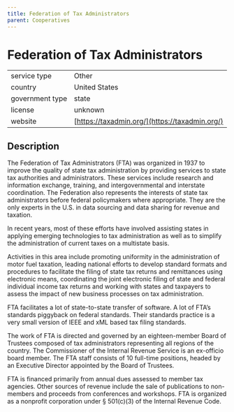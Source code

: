 ```yaml
---
title: Federation of Tax Administrators
parent: Cooperatives
---
```


# Federation of Tax Administrators

|                   |                                          |
|:------------------|:-----------------------------------------|
| service type      | Other
| country           | United States
| government type   | state
| license           | unknown
| website           | [https://taxadmin.org/](https://taxadmin.org/)

## Description
The Federation of Tax Administrators (FTA) was organized in 1937 to improve the quality of state tax administration by providing services to state tax authorities and administrators. These services include research and information exchange, training, and intergovernmental and interstate coordination. The Federation also represents the interests of state tax administrators before federal policymakers where appropriate. They are the only experts in the U.S. in data sourcing and data sharing for revenue and taxation. 

In recent years, most of these efforts have involved assisting states in applying emerging technologies to tax administration as well as to simplify the administration of current taxes on a multistate basis.

Activities in this area include promoting uniformity in the administration of motor fuel taxation, leading national efforts to develop standard formats and procedures to facilitate the filing of state tax returns and remittances using electronic means, coordinating the joint electronic filing of state and federal individual income tax returns and working with states and taxpayers to assess the impact of new business processes on tax administration.

FTA facilitates a lot of state-to-state transfer of software. A lot of FTA’s standards piggyback on federal standards. Their standards practice is a very small version of IEEE and xML based tax filing standards.

The work of FTA is directed and governed by an eighteen-member Board of Trustees composed of tax administrators representing all regions of the country. The Commissioner of the Internal Revenue Service is an ex-officio board member. The FTA staff consists of 10 full-time positions, headed by an Executive Director appointed by the Board of Trustees.

FTA is financed primarily from annual dues assessed to member tax agencies. Other sources of revenue include the sale of publications to non-members and proceeds from conferences and workshops. FTA is organized as a nonprofit corporation under § 501(c)(3) of the Internal Revenue Code.
